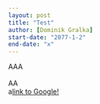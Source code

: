 ```yaml
---
layout: post
title: "Test"
author: [Dominik Gralka]
start-date: "2077-1-2"
end-date: "x"
---
```

AAA<br><br>AA<br>a[link to Google!](http://google.com)